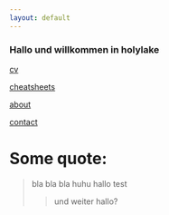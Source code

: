 ```yaml
---
layout: default
---
```


### Hallo und willkommen in holylake

[cv](cv)

[cheatsheets](blog)

[about](about)

[contact](contact)



# Some quote:
> bla bla bla
> huhu hallo test
>> und weiter
>> hallo?

